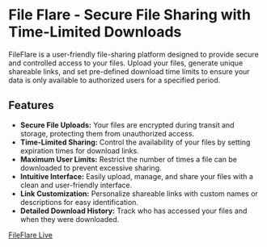 # File Flare - Secure File Sharing with Time-Limited Downloads

FileFlare is a user-friendly file-sharing platform designed to provide secure and controlled access to your files. Upload your files, generate unique shareable links, and set pre-defined download time limits to ensure your data is only available to authorized users for a specified period.

## Features

* **Secure File Uploads:** Your files are encrypted during transit and storage, protecting them from unauthorized access.
* **Time-Limited Sharing:**  Control the availability of your files by setting expiration times for download links.
* **Maximum User Limits:** Restrict the number of times a file can be downloaded to prevent excessive sharing.
* **Intuitive Interface:**  Easily upload, manage, and share your files with a clean and user-friendly interface.
* **Link Customization:** Personalize shareable links with custom names or descriptions for easy identification.
* **Detailed Download History:**  Track who has accessed your files and when they were downloaded.

[FileFlare Live]([[url](https://file-flare.netlify.app/)])
